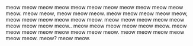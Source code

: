 meow meow meow meow meow meow meow meow meow meow meow meow.
meow meow, meow meow meow.
meow meow meow meow meow, meow meow meow meow meow meow.
meow meow meow meow meow meow meow meow meow..
meow meow meow meow meow meow.
meow meow meow meow meow meow meow meow. meow meow meow meow meow meow.
meow? meow meow.